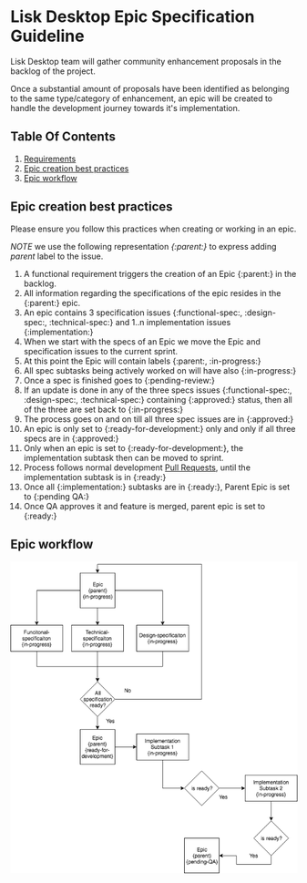 # Lisk Desktop Epic Specification Guideline

Lisk Desktop team will gather community enhancement proposals in the backlog of the project.

Once a substantial amount of proposals have been identified as belonging to the same type/category of enhancement, an epic will be created to handle the development journey towards it's implementation.

## Table Of Contents

1. [Requirements](#requirements)
1. [Epic creation best practices](#epic-creation-best-practices)
1. [Epic workflow](#epic-workflow)

## Epic creation best practices

Please ensure you follow this practices when creating or working in an epic.

_NOTE_ we use the following representation _{:parent:}_ to express adding _parent_ label to the issue.

1. A functional requirement triggers the creation of an Epic {:parent:} in the backlog.
1. All information regarding the specifications of the epic resides in the {:parent:} epic.
1. An epic contains 3 specification issues {:functional-spec:, :design-spec:, :technical-spec:} and 1..n implementation issues {:implementation:}
1. When we start with the specs of an Epic we move the Epic and specification issues to the current sprint.
1. At this point the Epic will contain labels {:parent:, :in-progress:}
1. All spec subtasks being actively worked on will have also {:in-progress:}
1. Once a spec is finished goes to {:pending-review:}
1. If an update is done in any of the three specs issues {:functional-spec:, :design-spec:, :technical-spec:} containing {:approved:} status, then all of the three are set back to {:in-progress:}
1. The process goes on and on till all three spec issues are in {:approved:}
1. An epic is only set to {:ready-for-development:} only and only if all three specs are in {:approved:}
1. Only when an epic is set to {:ready-for-development:}, the implementation subtask then can be moved to sprint.
1. Process follows normal development [Pull Requests](PR_GUIDE.md), until the implementation subtask is in {:ready:}
1. Once all {:implementation:} subtasks are in {:ready:}, Parent Epic is set to {:pending QA:}
1. Once QA approves it and feature is merged, parent epic is set to {:ready:}

## Epic workflow

![Epic workflow](./assets/Epic-workflow.png?raw=true 'Epic workflow')
